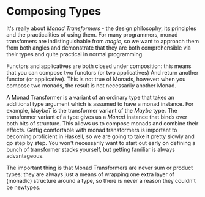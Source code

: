 # Composing Types

It's really about _Monad Transformers_ - the design philosophy, 
its principles and the practicalities of using them. For many 
programmers, monad transfomers are indistinguishable from _magic_,
so we want to approach them from both angles and demonstrate that they 
are both comprehensible via their types and quite practical in normal 
programming.

Functors and applicatives are both closed under composition: this
means that you can compose two functors (or two applicatives) And return 
another functor (or applicative). This is not true of Monads, however:
when you compose two monads, the result is not necessarily another Monad.

A Monad Transformer is a variant of an ordinary type that takes 
an additional type argument which is assumed to have a monad instance.
For example, _MaybeT_ is the transformer variant of the _Maybe_ type.
The transformer variant of a type gives us a _Monad_ instance that binds
over both bits of structure. This allows us to compose monads and combine
their effects. Gettig comfortable with monad transformers is important
to becoming proficient in Haskell, so we are going to take it pretty slowly
and go step by step. You won't necessarily want to start out early on defining
a bunch of transformer stacks yourself, but getting familiar is always advantageous.

The important thing is that Monad Transformers are never sum or product types;
they are always just a means of wrapping one extra layer of (monadic) structure 
around a type, so there is never a reason they couldn't be newtypes.

